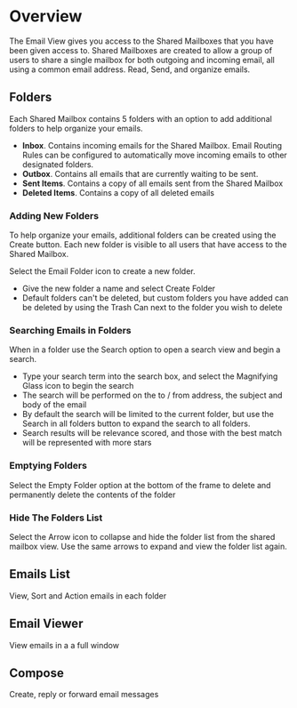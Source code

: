 # Overview
The Email View gives you access to the Shared Mailboxes that you have been given access to. Shared Mailboxes are created to allow a group of users to share a single mailbox for both outgoing and incoming email, all using a common email address. Read, Send, and organize emails.

## Folders
Each Shared Mailbox contains 5 folders with an option to add additional folders to help organize your emails.

* **Inbox**. Contains incoming emails for the Shared Mailbox. Email Routing Rules can be configured to automatically move incoming emails to other designated folders.
* **Outbox**. Contains all emails that are currently waiting to be sent.
* **Sent Items**. Contains a copy of all emails sent from the Shared Mailbox
* **Deleted Items**. Contains a copy of all deleted emails


### Adding New Folders
To help organize your emails, additional folders can be created using the Create button. Each new folder is visible to all users that have access to the Shared Mailbox.

Select the Email Folder icon to create a new folder.
* Give the new folder a name and select Create Folder
* Default folders can't be deleted, but custom folders you have added can be deleted by using the Trash Can next to the folder you wish to delete

### Searching Emails in Folders
When in a folder use the Search option to open a search view and begin a search.

* Type your search term into the search box, and select the Magnifying Glass icon to begin the search
* The search will be performed on the to / from address, the subject and body of the email
* By default the search will be limited to the current folder, but use the Search in all folders button to expand the search to all folders.
* Search results will be relevance scored, and those with the best match will be represented with more stars

### Emptying Folders
Select the Empty Folder option at the bottom of the frame to delete and permanently delete the contents of the folder

### Hide The Folders List
Select the Arrow icon to collapse and hide the folder list from the shared mailbox view. Use the same arrows to expand and view the folder list again.

## Emails List
View, Sort and Action emails in each folder

## Email Viewer
View emails in a a full window

## Compose
Create, reply or forward email messages